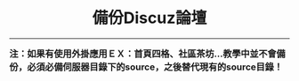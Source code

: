 # **<center>備份Discuz論壇**

---

<font size='3'>
<b>注：如果有使用外掛應用ＥＸ：首頁四格、社區茶坊…教學中並不會備份，必須必備伺服器目錄下的source，之後替代現有的source目錄！
</font>